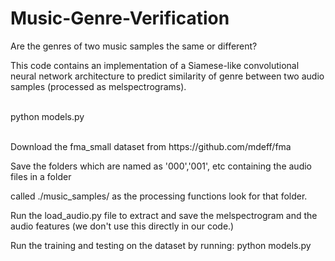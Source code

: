 # Music-Genre-Verification
Are the genres of two music samples the same or different?

This code contains an implementation of a Siamese-like convolutional neural network 
architecture to predict similarity of genre between two audio samples (processed as melspectrograms).

 <br> python models.py </br>

<br>
Download the fma_small dataset from https://github.com/mdeff/fma


Save the folders which are named as '000','001', etc containing the audio files in a folder


called ./music_samples/ as the processing functions look for that folder.

Run the load_audio.py file to extract and save the melspectrogram and the audio features (we don't use this directly in our code.)

Run the training and testing on the dataset by running:
python models.py

</br>